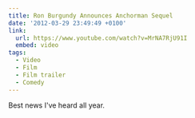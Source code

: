 ```yaml
---
title: Ron Burgundy Announces Anchorman Sequel
date: '2012-03-29 23:49:49 +0100'
link:
  url: https://www.youtube.com/watch?v=MrNA7RjU91I
  embed: video
tags:
  - Video
  - Film
  - Film trailer
  - Comedy
---
```

Best news I've heard all year.
